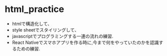 # html_practice
- htmlで構造化して、
- style sheetでスタイリングして、
- javascriptでプログラミングする一連の流れの練習.
- React Nativeでスマホアプリを作る時に,今まで何をやっていたのかを認識するための練習.
